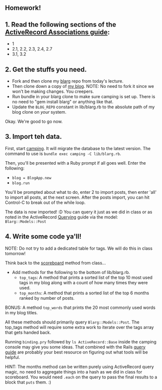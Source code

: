 ## Homework!

## 1. Read the following sections of the [ActiveRecord Associations guide][assoc]:

* 1
* 2.1, 2.2, 2.3, 2.4, 2.7
* 3.1, 3.2

[assoc]: http://guides.rubyonrails.org/association_basics.html

## 2. Get the stuffs you need.

* Fork and then clone my [blarg][blarg] repo from today's lecture.
* Then clone down a copy of [my blog][improvedmeans].
  NOTE: No need to fork it since we won't be making changes. You creepers.
* Run bundle in your blarg clone to make sure camping is set up.
  There is no need to "gem install blarg" or anything like that.
* Update the `BLOG_REPO` constant in lib/blarg.rb to the absolute path of my
blog clone on *your* system.

Okay. We're good to go now.

[blarg]: https://github.com/TIY-ATL-ROR-2015-Jan.git
[improvedmeans]: https://github.com/redline6561/improvedmeans.git

## 3. Import teh data.

First, start [camping][camping]. It will migrate the database to the latest version.
The command to use is `bundle exec camping -C lib/blarg.rb`.

Then, you'll be presented with a Ruby prompt if all goes well. Enter the following:

* `blog = BlogApp.new`
* `blog.run`

You'll be prompted about what to do, enter 2 to import posts, then enter 'all' to import all posts,
at the next screen. After the posts import, you can hit Control-C to break out of the while loop.

The data is now imported! :D
You can query it just as we did in class or as noted in the ActiveRecord [Querying][query] guide
via the model: `Blarg::Models::Post`

[query]: https://guides.rubyonrails.org/active_record_querying.html
[camping]: https://camping.io/

## 4. Write some code ya'll!

NOTE: Do not try to add a dedicated table for tags. We will do this in class tomorrow!

Think back to the [scoreboard][score] method from class...

* Add methods for the following to the bottom of lib/blarg.rb.
  * `top_tags`: A method that prints a sorted list of the top 10 most
      used tags in my blog along with a count of how many times they were used.
  * `top_months`: A method that prints a sorted list of the top 6 months
      ranked by number of posts.

BONUS: A method `top_words` that prints the 20 most commonly used words in my blog titles.

[score]: https://github.com/TIY-ATL-ROR-2015-Jan/guessr/blob/master/lib/guessr.rb#L164

All these methods should primarily query `Blarg::Models::Post`. The top_tags method
will require some extra work to iterate over the tags array that gets handed back.

Running `binding.pry` followed by `ls ActiveRecord::Base` inside the camping console may give you some ideas.
That combined with the Rails [query guide][query] are probably your best resource on figuring out what tools
will be helpful.

HINT: The months method can be written purely using ActiveRecord query magic, no need
      to aggregate things into a hash as we did in class for scoreboard. You would need
      `.each` on the query to pass the final results to a block that `puts` them. :)
